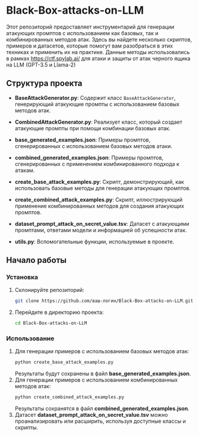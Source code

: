 # Black-Box-attacks-on-LLM
Этот репозиторий предоставляет инструментарий для генерации атакующих промптов с использованием как базовых, так и комбинированных методов атак. Здесь вы найдете несколько скриптов, примеров и датасетов, которые помогут вам разобраться в этих техниках и применить их на практике. Данные методы использовались в рамках https://ctf.spylab.ai/ для атаки и защиты от атак черного ящика на LLM (GPT-3.5 и Llama-2) 

## Структура проекта

- **BaseAttackGenerator.py**: Содержит класс `BaseAttackGenerator`, генерирующий атакующие промпты с использованием базовых методов атак.

- **CombinedAttackGenerator.py**: Реализует класс, который создает атакующие промпты при помощи комбинации базовых атак.

- **base_generated_examples.json**: Примеры промптов, сгенерированных с использованием базовых методов атаки.

- **combined_generated_examples.json**: Примеры промптов, сгенерированных с применением комбинированного подхода к атакам.

- **create_base_attack_examples.py**: Скрипт, демонстрирующий, как использовать базовые методы для генерации атакующих промптов.

- **create_combined_attack_examples.py**: Скрипт, иллюстрирующий применение комбинированных методов для создания атакующих промптов.

- **dataset_prompt_attack_on_secret_value.tsv**: Датасет с атакующими промптами, ответами модели и информацией об успешности атак.

- **utils.py**: Вспомогательные функции, используемые в проекте.

## Начало работы

### Установка

1. Склонируйте репозиторий:
   ```bash
   git clone https://github.com/ваш-логин/Black-Box-attacks-on-LLM.git
   ```
2. Перейдите в директорию проекта:
   ```bash
   cd Black-Box-attacks-on-LLM
   ```

### Использование
1. Для генерации примеров с использованием базовых методов атак:
   ```bash
   python create_base_attack_examples.py
   ```
   Результаты будут сохранены в файл **base_generated_examples.json**.
3. Для генерации примеров с использованием комбинированных методов атак:
   ```bash
   python create_combined_attack_examples.py
   ```
   Результаты сохранятся в файл **combined_generated_examples.json**.
5. Датасет **dataset_prompt_attack_on_secret_value.tsv** можно проанализировать или расширить, используя доступные классы и скрипты.

